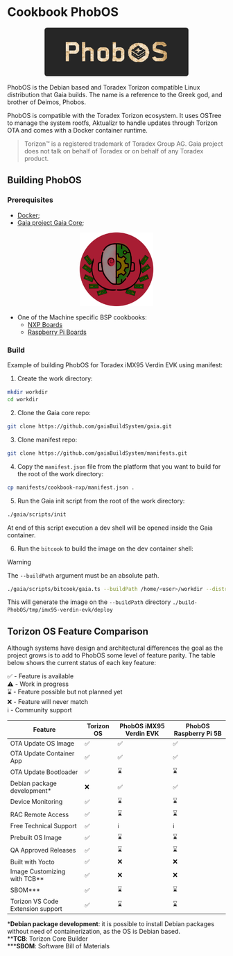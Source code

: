 # Cookbook PhobOS

<p align="center">
    <img
        src="https://github.com/gaiaBuildSystem/.github/raw/main/profile/PhobOS1.png"
        height="112"
    />
</p>

PhobOS is the Debian based and Toradex Torizon compatible Linux distribution that Gaia builds. The name is a reference to the Greek god, and brother of Deimos, Phobos.

PhobOS is compatible with the Toradex Torizon ecosystem. It uses OSTree to manage the system rootfs, Aktualizr to handle updates through Torizon OTA and comes with a Docker container runtime.

> Torizon™ is a registered trademark of Toradex Group AG. Gaia project does not talk on behalf of Toradex or on behalf of any Toradex product.

## Building PhobOS

### Prerequisites

- [Docker](https://docs.docker.com/get-docker/);
- [Gaia project Gaia Core](https://github.com/gaiaBuildSystem/gaia);

<p align="center">
    <img
        src="https://github.com/gaiaBuildSystem/.github/raw/main/profile/GaiaBuildSystemLogoDebCircle.png"
        alt="This is a Gaia Project based cookbook"
        width="170"
    />
</p>

- One of the Machine specific BSP cookbooks:
    - [NXP Boards](https://github.com/gaiaBuildSystem/cookbook-nxp)
    - [Raspberry Pi Boards](https://github.com/gaiaBuildSystem/cookbook-rpi)

### Build

Example of building PhobOS for Toradex iMX95 Verdin EVK using manifest:

1. Create the work directory:

```bash
mkdir workdir
cd workdir
```

2. Clone the Gaia core repo:

```bash
git clone https://github.com/gaiaBuildSystem/gaia.git
```

3. Clone manifest repo:

```bash
git clone https://github.com/gaiaBuildSystem/manifests.git
```

4. Copy the `manifest.json` file from the platform that you want to build for the root of the work directory:

```bash
cp manifests/cookbook-nxp/manifest.json .
```

5. Run the Gaia init script from the root of the work directory:

```bash
./gaia/scripts/init
```

At end of this script execution a dev shell will be opened inside the Gaia container.

6. Run the `bitcook` to build the image on the dev container shell:

> [!WARNING]
The `--buildPath` argument must be an absolute path.

```bash
./gaia/scripts/bitcook/gaia.ts --buildPath /home/<user>/workdir --distro ./cookbook-phobos/distro-phobos-imx95-verdin-evk.json --installHostDeps
```

This will generate the image on the `--buildPath` directory `./build-PhobOS/tmp/imx95-verdin-evk/deploy`

## Torizon OS Feature Comparison

Although systems have design and architectural differences the goal as the project grows is to add to PhobOS some level of feature parity. The table below shows the current status of each key feature:

✅ - Feature is available <br>
⚠️ - Work in progress <br>
⌛ - Feature possible but not planned yet <br>
❌ - Feature will never match <br>
ℹ️ - Community support

| Feature                           | Torizon OS | PhobOS iMX95 Verdin EVK | PhobOS Raspberry Pi 5B |
| --------------------------------- | ---------- | ----------------------- | ---------------------- |
| OTA Update OS Image               | ✅          | ✅                       | ✅                      |
| OTA Update Container App          | ✅          | ✅                       | ✅                      |
| OTA Update Bootloader             | ✅          | ⌛                       | ⌛                      |
| Debian package development*       | ❌          | ✅                       | ✅                      |
| Device Monitoring                 | ✅          | ⌛                       | ⌛                      |
| RAC Remote Access                 | ✅          | ⌛                       | ⌛                      |
| Free Technical Support            | ✅          | ℹ️                      | ℹ️                     |
| Prebuilt OS Image                 | ✅          | ⌛                       | ⌛                      |
| QA Approved Releases              | ✅          | ⌛                       | ⌛                      |
| Built with Yocto                  | ✅          | ❌                       | ❌                      |
| Image Customizing with TCB**      | ✅          | ❌                       | ❌                      |
| SBOM***                           | ✅          | ⌛                       | ⌛                      |
| Torizon VS Code Extension support | ✅          | ⌛                       | ⌛                      |



***Debian package development**: it is possible to install Debian packages without need of containerization, as the OS is Debian based. <br>
****TCB**: Torizon Core Builder <br>
*****SBOM**: Software Bill of Materials <br>
